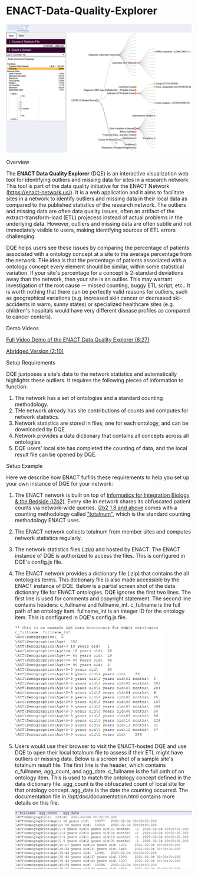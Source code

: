 # ENACT-Data-Quality-Explorer

[<img src="img/dqe_screen.png" width="600px">](img/dqe_screen.png)

Overview

The **ENACT Data Quality Explorer** (DQE) is an interactive visualization web tool for identifying outliers and missing data for sites in a research network. This tool is part of the data quality initiative for the ENACT Network (https://enact-network.us/). It is a web application and it aims to facilitate sites in a network to identify outliers and missing data in their local data as compared to the published statistics of the research network. The outliers and missing data are often data quality issues, often an artifact of the extract-transform-load (ETL) projecess instead of actual problems in the underlying data. However, outliers and missing data are often subtle and not immediately visible to users, making identifying sources of ETL errors challenging. 

DQE helps users see these issues by comparing the percentage of patients associated with a ontology concept at a site to the average percentage from the network. THe idea is that the percentage of patients associated with a ontology concept every element should be similar, within some statistical variation. If your site's percentage for a concept is 2-standard deviations away than the network, then your site is an outlier. This may warrant investigation of the root cause -- missed counting, buggy ETL script, etc.. It is worth nothing that there can be perfectly valid reasons for outliers, such as geographical variations (e.g. increased skin cancer or decreased ski-accidents in warm, sunny states) or specialized healthcare sites (e.g. children's hospitals would have very different disease profiles as compared to cancer centers).

Demo Videos

[Full Video Demo of the ENACT Data Quality Explorer (6:27)](https://youtu.be/O1qiLYkIhEs)

[Abridged Version (2:10)](https://www.youtube.com/watch?v=3xECB-U-3-c)

Setup Requirements

DQE juxtposes a site's data to the network statistics and automatically highlights these outliers. It requires the following pieces of information to function:
1. The network has a set of ontologies and a standard counting methodology.
2. THe network already has site contributions of counts and computes for network statistics.
3. Network statistics are stored in files, one for each ontology, and can be downloaded by DQE.
4. Network provides a data dictionary that contains all concepts across all ontologies.
5. DQE users' local site has completed the counting of data, and the local result file can be opened by DQE.

Setup Example

Here we describe how ENACT fulfills these requirements to help you set up your own instance of DQE for your network:
1. The ENACT network is built on top of [Informatics for Integration Biology & the Bedside (i2b2)](https://www.i2b2.org/). Every site in network shares its obfuscated patient counts via network-wide queries. [i2b2 1.8 and above](https://www.i2b2.org/software/index.html?_gl=1*vwtry7*_ga*MTk5NTAzNzI2NC4xNzMzNTE2NjY1*_ga_ZGEPXGD7XT*MTczOTgwNDk4Mi4xNC4xLjE3Mzk4MDUxOTkuMC4wLjA.) comes with a counting methodology called ["totalnum"](https://community.i2b2.org/wiki/pages/viewpage.action?pageId=83001346), which is the standard counting methodology ENACT uses.
2. The ENACT network collects totalnum from member sites and computes network statistics regularly.
3. The network statistics files (.zip) and hosted by ENACT. The ENACT instance of DQE is authorized to access the files. This is configured in DQE's config.js file.
4. The ENACT network provides a dictionary file (.zip) that contains the all ontologies terms. This dictionary file is also made accessible by the ENACT instance of DQE. Below is a partial screen shot of the data dictionary file for ENACT ontologies. DQE ignores the first two lines. The first line is used for comments and copyright statement. The second line contains headers: c_fullname and fullname_int. c_fullname is the full path of an ontology item. fullname_int is an integer ID for the ontology item. This is configured in DQE's config.js file.

   [<img src="img/data_dictionary_screen.png" width="400px">](img/data_dictionary_screen.png)
  
5. Users would use their browser to visit the ENACT-hosted DQE and use DQE to open their local totalnum file to assess if their ETL might have outliers or missing data. Below is a screen shot of a sample site's totalnum result file. The first line is the header, which contains c_fullname, agg_count, and agg_date. c_fullname is the full path of an ontology item. This is used to match the ontology concept defined in the data dictionary file. agg_count is the obfuscated count of local site for that ontology concept. agg_date is the date the counting occurred. The documentation file in /opt/doc/documentation.html contains more details on this file.
   
   [<img src="opt/doc/img/sample_totalnums_formt.png" width="500px">](opt/doc/img/sample_totalnums_formt.png)

